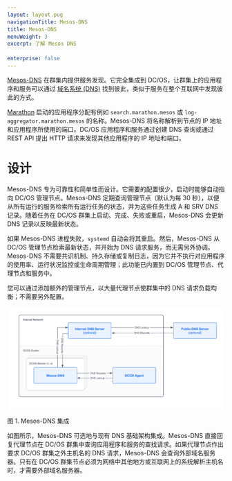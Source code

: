 ```yaml
---
layout: layout.pug
navigationTitle: Mesos-DNS
title: Mesos-DNS
menuWeight: 3
excerpt: 了解 Mesos DNS

enterprise: false
---
```


<!-- The source repo for this topic is https://github.com/dcos/dcos-docs-site -->


[Mesos-DNS][1] 在群集内提供服务发现。它完全集成到 DC/OS，让群集上的应用程序和服务可以通过 [域名系统 (DNS)][2] 找到彼此，类似于服务在整个互联网中发现彼此的方式。

[Marathon][3] 启动的应用程序分配有例如 `search.marathon.mesos` 或 `log-aggregator.marathon.mesos` 的名称。Mesos-DNS 将名称解析到节点的 IP 地址和应用程序所使用的端口。DC/OS 应用程序和服务通过创建 DNS 查询或通过 REST API 提出 HTTP 请求来发现其他应用程序的 IP 地址和端口。

# 设计

Mesos-DNS 专为可靠性和简单性而设计。它需要的配置很少，启动时能够自动指向 DC/OS 管理节点。Mesos-DNS 定期查询管理节点（默认为每 30 秒），以便从所有运行的服务检索所有运行任务的状态，并为这些任务生成 A 和 SRV DNS 记录。随着任务在 DC/OS 群集上启动、完成、失败或重启，Mesos-DNS 会更新 DNS 记录以反映最新状态。

如果 Mesos-DNS 进程失败，`systemd` 自动会将其重启。然后，Mesos-DNS 从 DC/OS 管理节点检索最新状态，并开始为 DNS 请求服务，而无需另外协调。Mesos-DNS 不需要共识机制、持久存储或复制日志，因为它并不执行对应用程序的使用率、运行状况监控或生命周期管理；此功能已内置到 DC/OS 管理节点、代理节点和服务中。

您可以通过添加额外的管理节点，以大量代理节点使群集中的 DNS 请求负载均衡；不需要另外配置。

![Mesos-DNS](/1.11/img/mesos-dns.png)

图 1. Mesos-DNS 集成

如图所示，Mesos-DNS 可选地与现有 DNS 基础架构集成。Mesos-DNS 直接回复代理节点在 DC/OS 群集中查询应用程序和服务的查找请求。如果代理节点作出要求 DC/OS 群集之外主机名的 DNS 请求，Mesos-DNS 会查询外部域名服务器。只有在 DC/OS 群集节点必须为网络中其他地方或互联网上的系统解析主机名时，才需要外部域名服务器。

 [1]: https://github.com/mesosphere/mesos-dns
 [2]: http://en.wikipedia.org/wiki/Domain_Name_System
 [3]: https://github.com/mesosphere/marathon
